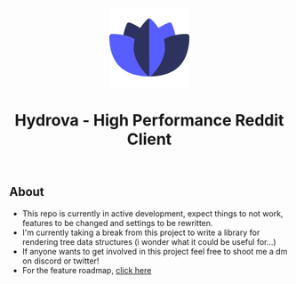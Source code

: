 <div align="center">
  <a href="https://chazzox.github.io/Hydrova/#/">
    <img alt="Hydrova" src="https://raw.githubusercontent.com/chazzox/Hydrova/v3/static/icon-144x144.png" height="144px" />
  </a>
</div>
<div align="center">
  <h1>Hydrova - High Performance Reddit Client</h1>
</div>
<br />

## About

-   This repo is currently in active development, expect things to not work, features to be changed and settings to be rewritten.
-   I'm currently taking a break from this project to write a library for rendering tree data structures (i wonder what it could be useful for...)
-   If anyone wants to get involved in this project feel free to shoot me a dm on discord or twitter!
-   For the feature roadmap, [click here](https://trello.com/b/iyn74cJK/hydrova)
